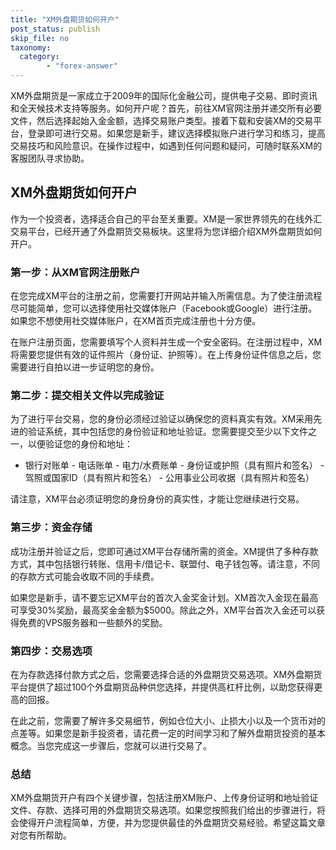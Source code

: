 ```yaml
---
title: "XM外盘期货如何开户"
post_status: publish
skip_file: no
taxonomy:
  category:
        - "forex-answer"
---
```


XM外盘期货是一家成立于2009年的国际化金融公司，提供电子交易、即时资讯和全天候技术支持等服务。如何开户呢？首先，前往XM官网注册并递交所有必要文件，然后选择起始入金金额，选择交易账户类型。接着下载和安装XM的交易平台，登录即可进行交易。如果您是新手，建议选择模拟账户进行学习和练习，提高交易技巧和风险意识。在操作过程中，如遇到任何问题和疑问，可随时联系XM的客服团队寻求协助。

## XM外盘期货如何开户

作为一个投资者，选择适合自己的平台至关重要。XM是一家世界领先的在线外汇交易平台，已经开通了外盘期货交易板块。这里将为您详细介绍XM外盘期货如何开户。

### 第一步：从XM官网注册账户

在您完成XM平台的注册之前，您需要打开网站并输入所需信息。为了使注册流程尽可能简单，您可以选择使用社交媒体账户（Facebook或Google）进行注册。如果您不想使用社交媒体账户，在XM首页完成注册也十分方便。

在账户注册页面，您需要填写个人资料并生成一个安全密码。在注册过程中，XM将需要您提供有效的证件照片（身份证、护照等）。在上传身份证件信息之后，您需要进行自拍以进一步证明您的身份。

### 第二步：提交相关文件以完成验证

为了进行平台交易，您的身份必须经过验证以确保您的资料真实有效。XM采用先进的验证系统，其中包括您的身份验证和地址验证。您需要提交至少以下文件之一，以便验证您的身份和地址：

- 银行对账单 - 电话账单 - 电力/水费账单 - 身份证或护照（具有照片和签名） - 驾照或国家ID（具有照片和签名） - 公用事业公司收据（具有照片和签名）

请注意，XM平台必须证明您的身份身份的真实性，才能让您继续进行交易。

### 第三步：资金存储

成功注册并验证之后，您即可通过XM平台存储所需的资金。XM提供了多种存款方式，其中包括银行转账、信用卡/借记卡、联盟付、电子钱包等。请注意，不同的存款方式可能会收取不同的手续费。

如果您是新手，请不要忘记XM平台的首次入金奖金计划。XM首次入金现在最高可享受30%奖励，最高奖金金额为$5000。除此之外，XM平台首次入金还可以获得免费的VPS服务器和一些额外的奖励。

### 第四步：交易选项

在为存款选择付款方式之后，您需要选择合适的外盘期货交易选项。XM外盘期货平台提供了超过100个外盘期货品种供您选择，并提供高杠杆比例，以助您获得更高的回报。

在此之前，您需要了解许多交易细节，例如仓位大小、止损大小以及一个货币对的点差等。如果您是新手投资者，请花费一定的时间学习和了解外盘期货投资的基本概念。当您完成这一步骤后，您就可以进行交易了。

### 总结

XM外盘期货开户有四个关键步骤，包括注册XM账户、上传身份证明和地址验证文件、存款、选择可用的外盘期货交易选项。如果您按照我们给出的步骤进行，将会使得开户流程简单，方便，并为您提供最佳的外盘期货交易经验。希望这篇文章对您有所帮助。 

